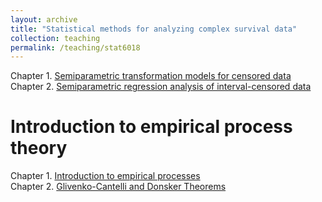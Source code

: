 ```yaml
---
layout: archive
title: "Statistical methods for analyzing complex survival data"
collection: teaching
permalink: /teaching/stat6018
---
```


Chapter 1. [Semiparametric transformation models for censored data](/files/stat6018-slides/Ch1.pdf)<br>
Chapter 2. [Semiparametric regression analysis of interval-censored data](/files/stat6018-slides/Ch2.pdf)<br>

Introduction to empirical process theory
======
Chapter 1. [Introduction to empirical processes](/files/stat6018-slides/EP-Ch1.pdf)<br>
Chapter 2. [Glivenko-Cantelli and Donsker Theorems](/files/stat6018-slides/EP-Ch2.pdf)<br>